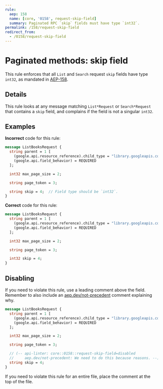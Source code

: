 ```yaml
---
rule:
  aep: 158
  name: [core, '0158', request-skip-field]
  summary: Paginated RPC `skip` fields must have type `int32`.
permalink: /158/request-skip-field
redirect_from:
  - /0158/request-skip-field
---
```


# Paginated methods: skip field

This rule enforces that all `List` and `Search` request `skip` fields have type `int32`, as
mandated in [AEP-158][].

## Details

This rule looks at any message matching `List*Request` or `Search*Request` that
contains a `skip` field, and complains if the field is not a singular `int32`.

## Examples

**Incorrect** code for this rule:

```proto
message ListBooksRequest {
  string parent = 1 [
    (google.api.resource_reference).child_type = "library.googleapis.com/Book",
    (google.api.field_behavior) = REQUIRED
  ];

  int32 max_page_size = 2;

  string page_token = 3;

  string skip = 4;  // Field type should be `int32`.
}
```

**Correct** code for this rule:

```proto
message ListBooksRequest {
  string parent = 1 [
    (google.api.resource_reference).child_type = "library.googleapis.com/Book",
    (google.api.field_behavior) = REQUIRED
  ];

  int32 max_page_size = 2;

  string page_token = 3;

  int32 skip = 4;
}
```

## Disabling

If you need to violate this rule, use a leading comment above the field.
Remember to also include an [aep.dev/not-precedent][] comment explaining why.

```proto
message ListBooksRequest {
  string parent = 1 [
    (google.api.resource_reference).child_type = "library.googleapis.com/Book",
    (google.api.field_behavior) = REQUIRED
  ];

  int32 max_page_size = 2;

  string page_token = 3;

  // (-- api-linter: core::0158::request-skip-field=disabled
  //     aep.dev/not-precedent: We need to do this because reasons. --)
  string skip = 4;
}
```

If you need to violate this rule for an entire file, place the comment at the
top of the file.

[aep-158]: https://aep.dev/158
[aep.dev/not-precedent]: https://aep.dev/not-precedent
